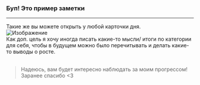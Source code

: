### Буп! Это пример заметки
---
Такие же вы можете открыть у любой карточки дня.<br>
![Изображение](https://sun9-3.userapi.com/s/v1/if2/gx065rm7-EhRhGVPgSmabvVSsy7X2N6TbI7SecAWsXVsPzQMFE_4tQz6AUu96Bb4G9GPWWcuIPBmqgf4YqxHrDss.jpg?quality=95&as=32x30,48x45,72x67,108x101,160x149,240x224,248x231&from=bu&u=3XrLOxzuqlmU6y8PUgWPZBcuqKDXcuJ7f85ABgaf1DQ&cs=248x231)<br>
Как доп. цель я хочу иногда писать какие-то мысли/ итоги по категории для себя, чтобы в будущем можно было перечитывать и делать какие-то выводы о росте.<br><br>
> Надеюсь, вам будет интересно наблюдать за моим прогрессом! Заранее спасибо <3